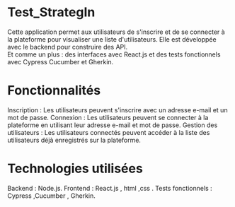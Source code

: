 # Test_StrategIn

Cette application permet aux utilisateurs de s'inscrire et de se connecter à la plateforme pour visualiser une liste d'utilisateurs. 
Elle est développée avec le backend pour construire des API.  
Et comme un plus : des interfaces avec React.js et des tests fonctionnels avec Cypress Cucumber et Gherkin. 

# Fonctionnalités
Inscription : Les utilisateurs peuvent s'inscrire avec un adresse e-mail et un mot de passe.
Connexion : Les utilisateurs peuvent se connecter à la plateforme en utilisant leur adresse e-mail et mot de passe.
Gestion des utilisateurs : Les utilisateurs connectés peuvent accéder à la liste des utilisateurs déjà enregistrés sur la plateforme.

# Technologies utilisées
Backend : Node.js.
Frontend : React.js , html ,css .
Tests fonctionnels : Cypress ,Cucumber , Gherkin.
